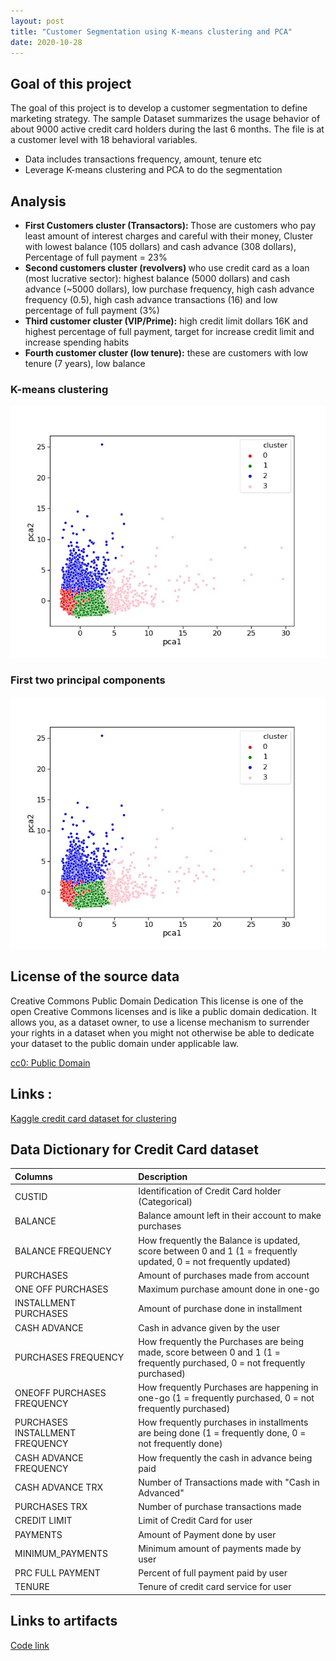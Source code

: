 ```yaml
---
layout: post
title: "Customer Segmentation using K-means clustering and PCA"
date: 2020-10-28
---
```


<h2><strong> Goal of this project </strong></h2>
<p>The goal of this project is to develop a customer segmentation to define marketing strategy. The
sample Dataset summarizes the usage behavior of about 9000 active credit card holders during the last 6 months. The file is at a customer level with 18 behavioral variables.</p>

<ul><li>Data includes transactions frequency, amount, tenure etc</li>
    <li>Leverage K-means clustering and PCA to do the segmentation</li></ul>

<h2><strong> Analysis</strong></h2>
<ul><li><strong>First Customers cluster (Transactors): </strong>Those are customers who pay least amount of interest charges and careful with their money, Cluster with lowest balance (105 dollars) and cash advance (308 dollars), Percentage of full payment = 23%</li>
<li><strong>Second customers cluster (revolvers) </strong> who use credit card as a loan (most lucrative sector): highest balance (5000 dollars) and cash advance (~5000 dollars), low purchase frequency, high cash advance frequency (0.5), high cash advance transactions (16) and low percentage of full payment (3%)</li>
<li><strong>Third customer cluster (VIP/Prime):</strong> high credit limit dollars 16K and highest percentage of full payment, target for increase credit limit and increase spending habits</li>
<li><strong>Fourth customer cluster (low tenure):</strong> these are customers with low tenure (7 years), low balance</li></ul>

<h3> K-means clustering </h3>

![K-means clustering](/assets/K-means.jpg)

<h3> First two principal components </h3>

![First two Principal Components](/assets/PCA.jpg)

<h2><strong>License of the source data </strong></h2>
<p>Creative Commons Public Domain Dedication
This license is one of the open Creative Commons licenses and is like a public domain dedication. It allows you, as a dataset owner, to use a license mechanism to surrender your rights in a dataset when you might not otherwise be able to dedicate your dataset to the public domain under applicable law.</p>
<a href="https://creativecommons.org/publicdomain/zero/1.0/">cc0: Public Domain</a> 

<h2><strong>Links :</strong></h2>
 <a href="https://www.kaggle.com/arjunbhasin2013/ccdata">Kaggle credit card dataset for clustering</a>
 
<h2><strong>Data Dictionary for Credit Card dataset</strong></h2>

| Columns | Description | 
| :------------- | :----------  | 
|CUSTID  |Identification of Credit Card holder (Categorical)|
|BALANCE | Balance amount left in their account to make purchases|  
|BALANCE FREQUENCY |How frequently the Balance is updated, score between 0 and 1 (1 = frequently updated, 0 = not frequently updated)|
|PURCHASES |Amount of purchases made from account|
|ONE OFF PURCHASES |Maximum purchase amount done in one-go|
|INSTALLMENT PURCHASES |Amount of purchase done in installment|
|CASH ADVANCE |Cash in advance given by the user|
|PURCHASES FREQUENCY |How frequently the Purchases are being made, score between 0 and 1 (1 = frequently purchased, 0 = not frequently purchased)|
|ONEOFF PURCHASES FREQUENCY |How frequently Purchases are happening in one-go (1 = frequently purchased, 0 = not frequently purchased)|
|PURCHASES INSTALLMENT FREQUENCY |How frequently purchases in installments are being done (1 = frequently done, 0 = not frequently done)|
|CASH ADVANCE FREQUENCY |How frequently the cash in advance being paid|
|CASH ADVANCE TRX |Number of Transactions made with "Cash in Advanced"|
|PURCHASES TRX |Number of purchase transactions made|
|CREDIT LIMIT |Limit of Credit Card for user|
|PAYMENTS |Amount of Payment done by user|
|MINIMUM_PAYMENTS | Minimum amount of payments made by user|
|PRC FULL PAYMENT |Percent of full payment paid by user|
|TENURE |Tenure of credit card service for user|

<h2><strong>Links to artifacts</strong></h2>
<a href="/assets/Credit_Card_Customer_Segmentation.ipynb">Code link</a>
